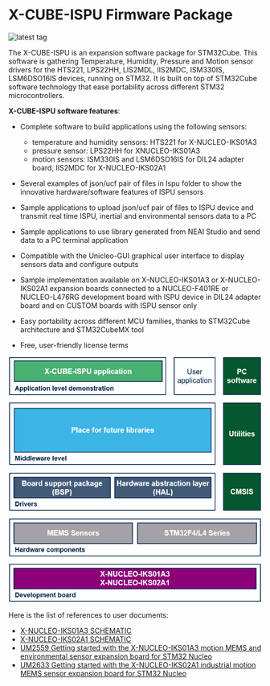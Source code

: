# X-CUBE-ISPU Firmware Package

![latest tag](https://img.shields.io/github/v/tag/STMicroelectronics/x-cube-ispu.svg?color=brightgreen)

The X-CUBE-ISPU is an expansion software package for STM32Cube. This software is gathering Temperature, Humidity, Pressure and Motion sensor drivers for the HTS221, LPS22HH, LIS2MDL, IIS2MDC, ISM330IS, LSM6DSO16IS devices, running on STM32. It is built on top of STM32Cube software technology that ease portability across different STM32 microcontrollers.

**X-CUBE-ISPU software features**:

- Complete software to build applications using the following sensors:

  - temperature and humidity sensors: HTS221 for X-NUCLEO-IKS01A3
  - pressure sensor: LPS22HH for XNUCLEO-IKS01A3
  - motion sensors: ISM330IS and LSM6DSO16IS for DIL24 adapter board, IIS2MDC for X-NUCLEO-IKS02A1

- Several examples of json/ucf pair of files in Ispu folder to show the innovative hardware/software features of ISPU sensors

- Sample applications to upload json/ucf pair of files to ISPU device and transmit real time ISPU, inertial and environmental sensors data to a PC

- Sample applications to use library generated from NEAI Studio and send data to a PC terminal application

- Compatible with the Unicleo-GUI graphical user interface to display sensors data and configure outputs

- Sample implementation available on X-NUCLEO-IKS01A3 or X-NUCLEO-IKS02A1 expansion boards connected to a NUCLEO-F401RE or NUCLEO-L476RG development board with ISPU device in DIL24 adapter board and on CUSTOM boards with ISPU sensor only

- Easy portability across different MCU families, thanks to STM32Cube architecture and STM32CubeMX tool

- Free, user-friendly license terms

[![The X-CUBE-ISPU package contents](_htmresc/X-CUBE-ISPU_components_2022.png)]()

Here is the list of references to user documents:

- [X-NUCLEO-IKS01A3 SCHEMATIC](https://www.st.com/resource/en/schematic_pack/x-nucleo-iks01a3_schematic.pdf)
- [X-NUCLEO-IKS02A1 SCHEMATIC](https://www.st.com/resource/en/schematic_pack/x-nucleo-iks02a1_schematic.pdf)
- [UM2559 Getting started with the X-NUCLEO-IKS01A3 motion MEMS and environmental sensor expansion board for STM32 Nucleo](https://www.st.com/resource/en/user_manual/um2559-getting-started-with-the-xnucleoiks01a3-motion-mems-and-environmental-sensor-expansion-board-for-stm32-nucleo-stmicroelectronics.pdf)
- [UM2633 Getting started with the X-NUCLEO-IKS02A1 industrial motion MEMS sensor expansion board for STM32 Nucleo](https://www.st.com/resource/en/user_manual/um2633-getting-started-with-the-xnucleoiks02a1-industrial-motion-mems-sensor-expansion-board-for-stm32-nucleo-stmicroelectronics.pdf)
